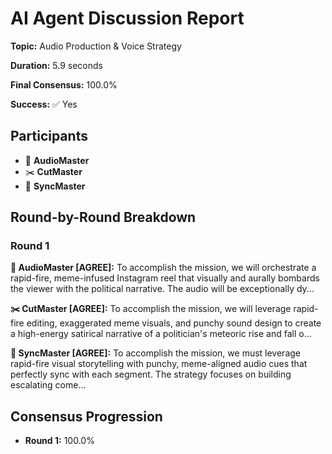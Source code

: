 # AI Agent Discussion Report

**Topic:** Audio Production & Voice Strategy

**Duration:** 5.9 seconds

**Final Consensus:** 100.0%

**Success:** ✅ Yes

## Participants

- 🎵 **AudioMaster**
- ✂️ **CutMaster**
- 🎯 **SyncMaster**

## Round-by-Round Breakdown

### Round 1

**🎵 AudioMaster [AGREE]:** To accomplish the mission, we will orchestrate a rapid-fire, meme-infused Instagram reel that visually and aurally bombards the viewer with the political narrative.  The audio will be exceptionally dy...

**✂️ CutMaster [AGREE]:** To accomplish the mission, we will leverage rapid-fire editing, exaggerated meme visuals, and punchy sound design to create a high-energy satirical narrative of a politician's meteoric rise and fall o...

**🎯 SyncMaster [AGREE]:** To accomplish the mission, we must leverage rapid-fire visual storytelling with punchy, meme-aligned audio cues that perfectly sync with each segment.  The strategy focuses on building escalating come...

## Consensus Progression

- **Round 1:** 100.0%
